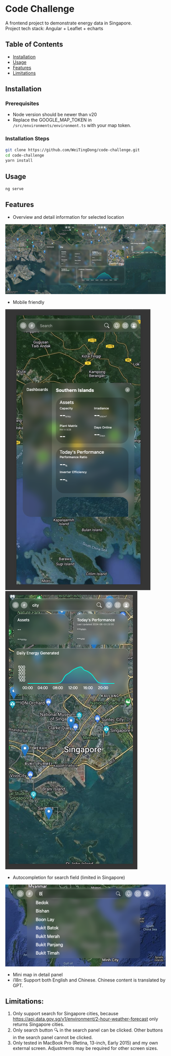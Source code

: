 # Code Challenge

A frontend project to demonstrate energy data in Singapore.  
Project tech stack: Angular + Leaflet + echarts 

## Table of Contents

- [Installation](#installation)
- [Usage](#usage)
- [Features](#features)
- [Limitations](#limitations)

## Installation

### Prerequisites
 - Node version should be newer than v20
 - Replace the GOOGLE_MAP_TOKEN in `/src/environments/environment.ts` with your map token.


### Installation Steps

```bash
git clone https://github.com/WeiTingDong/code-challenge.git
cd code-challenge
yarn install
```

## Usage

```bash
ng serve
```

## Features

- Overview and detail information for selected location

<img src="/.github/imgs/overview.png" alt="overview" />

- Mobile friendly

<img src="/.github/imgs/mobile-1.png" alt="mobile view 1" />
<img src="/.github/imgs/mobile-2.png" alt="mobile view 2" />

- Autocompletion for search field (limited in Singapore)

<img src="/.github/imgs/search.png" alt="autocomplete for search" />

- Mini map in detail panel
- i18n: Support both English and Chinese. Chinese content is translated by GPT.

## Limitations:
1. Only support search for Singapore cities, because https://api.data.gov.sg/v1/environment/2-hour-weather-forecast only returns Singapore cities.
2. Only search button 🔍 in the search panel can be clicked. Other buttons in the search panel cannot be clicked.
3. Only tested in MacBook Pro (Retina, 13-inch, Early 2015) and my own external screen. Adjustments may be required for other screen sizes.